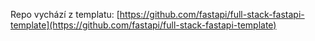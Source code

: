 Repo vychází z templatu: [https://github.com/fastapi/full-stack-fastapi-template](https://github.com/fastapi/full-stack-fastapi-template)
